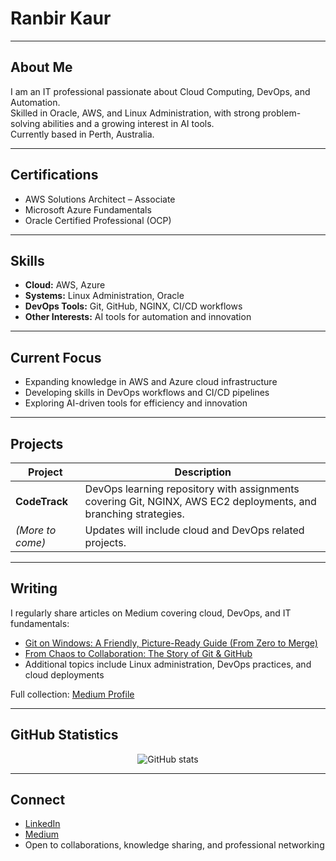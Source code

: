 # Ranbir Kaur

---

## About Me
I am an IT professional passionate about Cloud Computing, DevOps, and Automation.  
Skilled in Oracle, AWS, and Linux Administration, with strong problem-solving abilities and a growing interest in AI tools.  
Currently based in Perth, Australia.  

---

## Certifications
- AWS Solutions Architect – Associate  
- Microsoft Azure Fundamentals  
- Oracle Certified Professional (OCP)  

---

## Skills
- **Cloud:** AWS, Azure  
- **Systems:** Linux Administration, Oracle  
- **DevOps Tools:** Git, GitHub, NGINX, CI/CD workflows  
- **Other Interests:** AI tools for automation and innovation  

---

## Current Focus
- Expanding knowledge in AWS and Azure cloud infrastructure  
- Developing skills in DevOps workflows and CI/CD pipelines  
- Exploring AI-driven tools for efficiency and innovation  

---

## Projects
| Project | Description |
|---------|-------------|
| **CodeTrack** | DevOps learning repository with assignments covering Git, NGINX, AWS EC2 deployments, and branching strategies. |
| *(More to come)* | Updates will include cloud and DevOps related projects. |

---

## Writing
I regularly share articles on Medium covering cloud, DevOps, and IT fundamentals:  
- [Git on Windows: A Friendly, Picture-Ready Guide (From Zero to Merge)](https://medium.com/@ranbir11/git-on-windows-a-friendly-picture-ready-guide-from-zero-to-merge)  
- [From Chaos to Collaboration: The Story of Git & GitHub](https://medium.com/@ranbir11/from-chaos-to-collaboration-the-story-of-git-github)  
- Additional topics include Linux administration, DevOps practices, and cloud deployments  

Full collection: [Medium Profile](https://medium.com/@ranbir11)  

---

## GitHub Statistics
<p align="center">
  <img src="https://github-readme-stats.vercel.app/api?username=RanbirKaur11&show_icons=true&theme=default" alt="GitHub stats"/>
</p>

---

## Connect
- [LinkedIn](https://www.linkedin.com/in/ranbirkaur/)  
- [Medium](https://medium.com/@ranbir11)  
- Open to collaborations, knowledge sharing, and professional networking  

